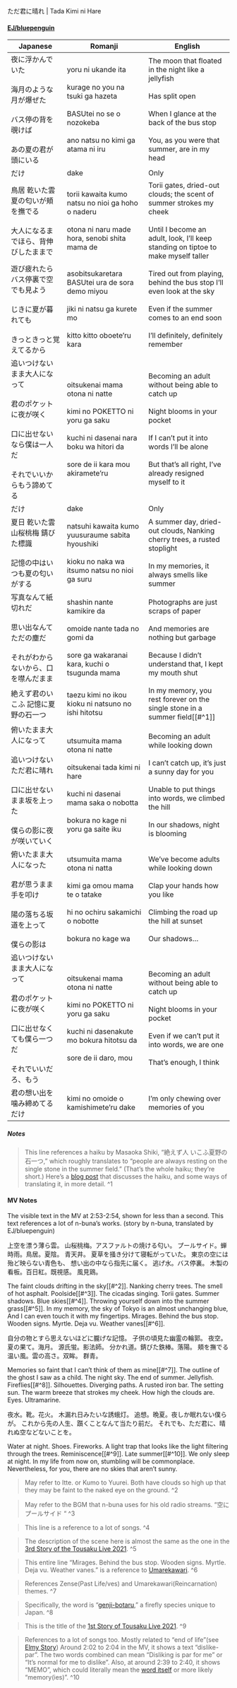 ただ君に晴れ | Tada Kimi ni Hare
#### [EJ/bluepenguin](https://ejtranslations.wordpress.com/2018/05/11/yorushika-tada-kimi-ni-hare/)

| Japanese                                                                    | Romanji                                                                                                                                                      | English                                                                                                                                                                                               |
| --------------------------------------------------------------------------- | ------------------------------------------------------------------------------------------------------------------------------------------------------------ | ----------------------------------------------------------------------------------------------------------------------------------------------------------------------------------------------------- |
| 夜に浮かんでいた<br><br>海月のような月が爆ぜた<br><br>バス停の背を覗けば<br><br>あの夏の君が頭にいる              | yoru ni ukande ita<br><br>kurage no you na tsuki ga hazeta<br><br>BASUtei no se o nozokeba<br><br>ano natsu no kimi ga atama ni iru                          | The moon that floated in the night like a jellyfish<br><br>Has split open<br><br>When I glance at the back of the bus stop<br><br>You, as you were that summer, are in my head                        |
| だけ                                                                          | dake                                                                                                                                                         | Only                                                                                                                                                                                                  |
| 鳥居 乾いた雲 夏の匂いが頬を撫でる<br><br>大人になるまでほら、背伸びしたままで                                | torii kawaita kumo natsu no nioi ga hoho o naderu<br><br>otona ni naru made hora, senobi shita mama de                                                       | Torii gates, dried-out clouds; the scent of summer strokes my cheek<br><br>Until I become an adult, look, I’ll keep standing on tiptoe to make myself taller                                          |
| 遊び疲れたらバス停裏で空でも見よう<br><br>じきに夏が暮れても<br><br>きっときっと覚えてるから                      | asobitsukaretara BASUtei ura de sora demo miyou<br><br>jiki ni natsu ga kurete mo<br><br>kitto kitto oboete’ru kara                                          | Tired out from playing, behind the bus stop I’ll even look at the sky<br><br>Even if the summer comes to an end soon<br><br>I’ll definitely, definitely remember                                      |
| 追いつけないまま大人になって<br><br>君のポケットに夜が咲く<br><br>口に出せないなら僕は一人だ<br><br>それでいいからもう諦めてる | oitsukenai mama otona ni natte<br><br>kimi no POKETTO ni yoru ga saku<br><br>kuchi ni dasenai nara boku wa hitori da<br><br>sore de ii kara mou akiramete’ru | Becoming an adult without being able to catch up<br><br>Night blooms in your pocket<br><br>If I can’t put it into words I’ll be alone<br><br>But that’s all right, I’ve already resigned myself to it |
| だけ                                                                          | dake                                                                                                                                                         | Only                                                                                                                                                                                                  |
| 夏日 乾いた雲 山桜桃梅 錆びた標識<br><br>記憶の中はいつも夏の匂いがする                                   | natsuhi kawaita kumo yuusuraume sabita hyoushiki<br><br>kioku no naka wa itsumo natsu no nioi ga suru                                                        | A summer day, dried-out clouds, Nanking cherry trees, a rusted stoplight<br><br>In my memories, it always smells like summer                                                                          |
| 写真なんて紙切れだ<br><br>思い出なんてただの塵だ<br><br>それがわからないから、口を噤んだまま                      | shashin nante kamikire da<br><br>omoide nante tada no gomi da<br><br>sore ga wakaranai kara, kuchi o tsugunda mama                                           | Photographs are just scraps of paper<br><br>And memories are nothing but garbage<br><br>Because I didn’t understand that, I kept my mouth shut                                                        |
| 絶えず君のいこふ 記憶に夏野の石一つ                                                          | taezu kimi no ikou kioku ni natsuno no ishi hitotsu                                                                                                          | In my memory, you rest forever on the single stone in a summer field[[#^1]]                                                                                                                           |
| 俯いたまま大人になって<br><br>追いつけない ただ君に晴れ<br><br>口に出せないまま坂を上った<br><br>僕らの影に夜が咲いていく   | utsumuita mama otona ni natte<br><br>oitsukenai tada kimi ni hare<br><br>kuchi ni dasenai mama saka o nobotta<br><br>bokura no kage ni yoru ga saite iku     | Becoming an adult while looking down<br><br>I can’t catch up, it’s just a sunny day for you<br><br>Unable to put things into words, we climbed the hill<br><br>In our shadows, night is blooming      |
| 俯いたまま大人になった<br><br>君が思うまま手を叩け<br><br>陽の落ちる坂道を上って<br><br>僕らの影は               | utsumuita mama otona ni natta<br><br>kimi ga omou mama te o tatake<br><br>hi no ochiru sakamichi o nobotte<br><br>bokura no kage wa                          | We’ve become adults while looking down<br><br>Clap your hands how you like<br><br>Climbing the road up the hill at sunset<br><br>Our shadows…                                                         |
| 追いつけないまま大人になって<br><br>君のポケットに夜が咲く<br><br>口に出せなくても僕ら一つだ<br><br>それでいいだろ、もう    | oitsukenai mama otona ni natte<br><br>kimi no POKETTO ni yoru ga saku<br><br>kuchi ni dasenakute mo bokura hitotsu da<br><br>sore de ii daro, mou            | Becoming an adult without being able to catch up<br><br>Night blooms in your pocket<br><br>Even if we can’t put it into words, we are one<br><br>That’s enough, I think                               |
| 君の想い出を噛み締めてるだけ                                                              | kimi no omoide o kamishimete’ru dake                                                                                                                         | I’m only chewing over memories of you                                                                                                                                                                 |
##### Notes
>This line references a haiku by Masaoka Shiki, “絶えず人 いこふ夏野の 石一つ,” which roughly translates to “people are always resting on the single stone in the summer field.” (That’s the whole haiku; they’re short.) Here’s a [blog post](https://hokku.wordpress.com/2013/06/02/shiki-summer-and-a-single-stone/) that discusses the haiku, and some ways of translating it, in more detail. ^1
#### MV Notes
The visible text in the MV at 2:53-2:54, shown for less than a second. This text references a lot of n-buna’s works.
(story by n-buna, translated by EJ/bluepenguin)

上空を漂う薄ら雲。
山桜桃梅。アスファルトの焼ける匂い。
プールサイド。蝉時雨。鳥居。夏陰。
青天井。
夏草を掻き分けて寝転がっていた。
東京の空には殆ど映らない青色も、
想い出の中なら指先に届く。
逃げ水。バス停裏。
木製の看板。百日紅。既視感。
風見鶏。

The faint clouds drifting in the sky[[#^2]].
Nanking cherry trees. The smell of hot asphalt.
Poolside[[#^3]]. The cicadas singing. Torii gates. Summer shadows.
Blue skies[[#^4]].
Throwing yourself down into the summer grass[[#^5]].
In my memory, the sky of Tokyo is an almost unchanging blue,
And I can even touch it with my fingertips.
Mirages. Behind the bus stop.
Wooden signs. Myrtle. Deja vu.
Weather vanes[[#^6]].

自分の物とすら思えないほどに朧げな記憶。
子供の頃見た幽霊の輪郭。
夜空。夏の果て。海月。
源氏蛍。影法師。
分かれ道。錆びた鉄棒。落陽。
頬を撫でる温い風。雲の高さ。双眸。
群青。

Memories so faint that I can’t think of them as mine[[#^7]].
The outline of the ghost I saw as a child.
The night sky. The end of summer. Jellyfish.
Fireflies[[#^8]]. Silhouettes.
Diverging paths. A rusted iron bar. The setting sun.
The warm breeze that strokes my cheek.
How high the clouds are. Eyes.
Ultramarine.

夜水。靴。花火。
木漏れ日みたいな誘蛾灯。
追想。晩夏。夜しか眠れない僕らが。
これから先の人生、躓くことなんて当たり前だ。
それでも、ただ君に、晴れぬ空などないことを。

Water at night. Shoes. Fireworks.
A light trap that looks like the light filtering through the trees.
Reminiscence[[#^9]]. Late summer[[#^10]]. We only sleep at night.
In my life from now on, stumbling will be commonplace.
Nevertheless, for you, there are no skies that aren’t sunny.

> May refer to Itte. or Kumo to Yuurei. Both have clouds so high up that they may be faint to the naked eye on the ground. ^2

> May refer to the BGM that n-buna uses for his old radio streams. “空にプールサイド “ ^3

> This line is a reference to a lot of songs. ^4

> The description of the scene here is almost the same as the one in the [3rd Story of the Tousaku Live 2021](https://docs.google.com/document/d/1RV0pVn1bMPBrA6Bm-IfU7y-ZcksnsHjus7nnJ0gJ06g/edit#bookmark=id.ggclfil6b7u6). ^5

> This entire line “Mirages. Behind the bus stop. Wooden signs. Myrtle. Deja vu. Weather vanes.” is a reference to [Umarekawari](https://docs.google.com/document/d/1RV0pVn1bMPBrA6Bm-IfU7y-ZcksnsHjus7nnJ0gJ06g/edit#heading=h.lmpnhjqveox0). ^6

> References Zense(Past Life/ves) and Umarekawari(Reincarnation) themes. ^7

> Specifically, the word is “[genji-botaru](https://en.wikipedia.org/wiki/Luciola_cruciata),” a firefly species unique to Japan. ^8

> This is the title of the [1st Story of Tousaku Live 2021](https://docs.google.com/document/d/1RV0pVn1bMPBrA6Bm-IfU7y-ZcksnsHjus7nnJ0gJ06g/edit#heading=h.ykj5o7ps5ivp). ^9

> References to a lot of songs too. Mostly related to “end of life”(see [Elmy Story](https://docs.google.com/document/d/1RV0pVn1bMPBrA6Bm-IfU7y-ZcksnsHjus7nnJ0gJ06g/edit#heading=h.k4oaj4mbo69o)) 
> Around 2:02 to 2:04 in the MV, it shows a text “dislike-par”. The two words combined can mean “Disliking is par for me” or “It’s normal for me to dislike”. Also, at around 2:39 to 2:40, it shows “MEMO”, which could literally mean the [word itself](https://en.wikipedia.org/wiki/Memorandum) or more likely “memory(ies)”. ^10
